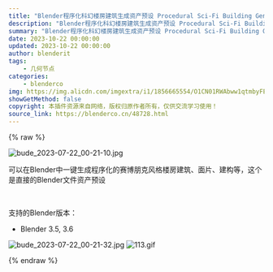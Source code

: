 ```yaml
---
title: "Blender程序化科幻楼房建筑生成资产预设 Procedural Sci-Fi Building Generator"
description: "Blender程序化科幻楼房建筑生成资产预设 Procedural Sci-Fi Building Generator"
summary: "Blender程序化科幻楼房建筑生成资产预设 Procedural Sci-Fi Building Generator"
date: 2023-10-22 00:00:00
updated: 2023-10-22 00:00:00
author: blenderit
tags: 
    - 几何节点
categories:
    - blenderco
img: https://img.alicdn.com/imgextra/i1/1856665554/O1CN01RWAbww1qtmbyFEGmo_!!1856665554.jpg
showGetMethod: false
copyright: 本插件资源来自网络，版权归原作者所有，仅供交流学习使用！
source_link: https://blenderco.cn/48728.html
---
```


{% raw %}
<p><img class="aligncenter" src="https://img.alicdn.com/imgextra/i1/1856665554/O1CN01RWAbww1qtmbyFEGmo_!!1856665554.jpg" alt="bude_2023-07-22_00-21-10.jpg"></p><p>可以在Blender中一键生成程序化的赛博朋克风格楼房建筑、面片、建构等，这个是直接的Blender文件资产预设</p><p> </p><p>支持的Blender版本：</p><ul>
<li>Blender 3.5, 3.6</li>
</ul><p><img src="https://img.alicdn.com/imgextra/i3/1856665554/O1CN01GqNOwV1qtmbuw8fIz_!!1856665554.jpg" alt="bude_2023-07-22_00-21-32.jpg"> <img src="https://img.alicdn.com/imgextra/i1/1856665554/O1CN016b1f2O1qtmbyg4X9l_!!1856665554.gif" alt="113.gif"></p>
<div style="display: none">blenderco</div>
{% endraw %}